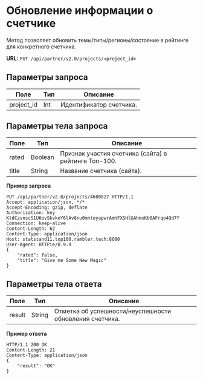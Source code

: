 # Обновление информации о счетчике

Метод позволяет обновить темы/типы/регионы/состояние в рейтинге для конкретного счетчика.

**URL:** `PUT /api/partner/v2.0/projects/<project_id>`

## Параметры запроса <a href="11" id="11"></a>

| **Поле**   | **Тип** | **Описание**            |
| ---------- | ------- | ----------------------- |
| project_id | Int     | Идентификатор счетчика. |

## Параметры тела запроса <a href="12" id="12"></a>

| **Поле** | **Тип** | **Описание**                                         |
| -------- | ------- | ---------------------------------------------------- |
| rated    | Boolean | Признак участия счетчика (сайта) в рейтинге Топ-100. |
| title    | String  | Название счетчика (сайта).                           |

**Пример запроса**

```
PUT /api/partner/v2.0/projects/4600827 HTTP/1.1
Accept: application/json, */*
Accept-Encoding: gzip, deflate
Authorization: key KtdCzvnscS1U6ovSkvkoY6lAv8nu0mntoyapwrAmhFXSHlGAhmxKb0AFrqo4Qd7Y
Connection: keep-alive
Content-Length: 62
Content-Type: application/json
Host: statstand11.top100.rambler.tech:8080
User-Agent: HTTPie/0.9.9
{
    "rated": false,
    "title": "Give me Some New Magic"
}
```

## Параметры тела ответа <a href="13" id="13"></a>

| **Поле** | **Тип** | **Описание**                                            |
| -------- | ------- | ------------------------------------------------------- |
| result   | String  | Отметка об успешности/неуспешности обновления счетчика. |

**Пример ответа**

```
HTTP/1.1 200 OK
Content-Length: 21
Content-Type: application/json
{
    "result": "OK"
}
```
